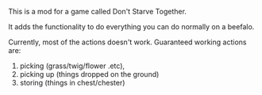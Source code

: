 This is a mod for a game called Don't Starve Together.

It adds the functionality to do everything you can do normally on a beefalo.

Currently, most of the actions doesn't work. Guaranteed working actions are:
1. picking (grass/twig/flower .etc), 
2. picking up (things dropped on the ground)
3. storing (things in chest/chester)
